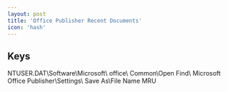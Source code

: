```yaml
---
layout: post
title: 'Office Publisher Recent Documents'
icon: 'hash'
---
```


## Keys

NTUSER.DAT\Software\Microsoft\ office\ Common\Open Find\ Microsoft Office Publisher\Settings\ Save As\File Name MRU

